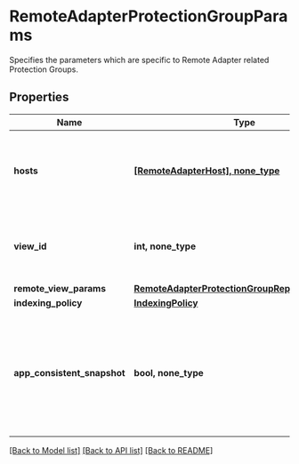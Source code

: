 # RemoteAdapterProtectionGroupParams

Specifies the parameters which are specific to Remote Adapter related Protection Groups.

## Properties
Name | Type | Description | Notes
------------ | ------------- | ------------- | -------------
**hosts** | [**[RemoteAdapterHost], none_type**](RemoteAdapterHost.md) | Specifies a list of hosts to protected in this protection group. | 
**view_id** | **int, none_type** | Specifies the id of the view where we put the script result data. | 
**remote_view_params** | [**RemoteAdapterProtectionGroupReplicationParams**](RemoteAdapterProtectionGroupReplicationParams.md) |  | [optional] 
**indexing_policy** | [**IndexingPolicy**](IndexingPolicy.md) |  | [optional] 
**app_consistent_snapshot** | **bool, none_type** | Specifies whether or not to quiesce apps and the file system in order to take app consistent snapshots. | [optional] 

[[Back to Model list]](../README.md#documentation-for-models) [[Back to API list]](../README.md#documentation-for-api-endpoints) [[Back to README]](../README.md)



